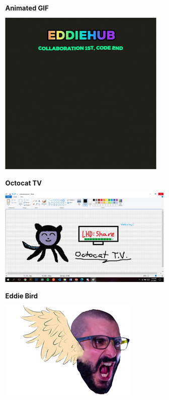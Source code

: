 ## Animated GIF

![](./EddieHub.gif)

## Octocat TV

![](./octocatTV.png)

## Eddie Bird

![](./EddieBird.png)



